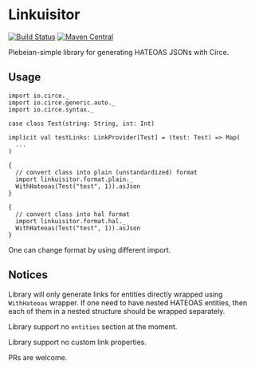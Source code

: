 # Linkuisitor

[![Build Status](https://travis-ci.org/scalalandio/linkuisitor.svg?branch=master)](https://travis-ci.org/scalalandio/linkuisitor)
[![Maven Central](https://img.shields.io/maven-central/v/io.scalaland/linkuisitor-core_2.12.svg)](http://search.maven.org/#search%7Cga%7C1%7Clinkuisitor)

Plebeian-simple library for generating HATEOAS JSONs with Circe.

## Usage

    import io.circe._
    import io.circe.generic.auto._
    import io.circe.syntax._

    case class Test(string: String, int: Int)

    implicit val testLinks: LinkProvider[Test] = (test: Test) => Map(
      ...
    )

    {
      // convert class into plain (unstandardized) format
      import linkuisitor.format.plain._
      WithHateoas(Test("test", 1)).asJson
    }

    {
      // convert class into hal format
      import linkuisitor.format.hal._
      WithHateoas(Test("test", 1)).asJson
    }

One can change format by using different import.

## Notices

Library will only generate links for entities directly wrapped using
`WithHateoas` wrapper. If one need to have nested HATEOAS entities,
then each of them in a nested structure should be wrapped separately.

Library support no `entities` section at the moment.

Library support no custom link properties.

PRs are welcome.
